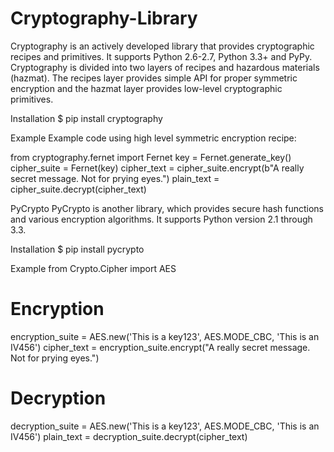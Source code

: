 # Cryptography-Library
Cryptography is an actively developed library that provides cryptographic recipes and primitives. It supports Python 2.6-2.7, Python 3.3+ and PyPy.  Cryptography is divided into two layers of recipes and hazardous materials (hazmat). The recipes layer provides simple API for proper symmetric encryption and the hazmat layer provides low-level cryptographic primitives.

Installation
$ pip install cryptography

Example
Example code using high level symmetric encryption recipe:

from cryptography.fernet import Fernet
key = Fernet.generate_key()
cipher_suite = Fernet(key)
cipher_text = cipher_suite.encrypt(b"A really secret message. Not for prying eyes.")
plain_text = cipher_suite.decrypt(cipher_text)

PyCrypto
PyCrypto is another library, which provides secure hash functions and various encryption algorithms. It supports Python version 2.1 through 3.3.

Installation
$ pip install pycrypto

Example
from Crypto.Cipher import AES

# Encryption
encryption_suite = AES.new('This is a key123', AES.MODE_CBC, 'This is an IV456')
cipher_text = encryption_suite.encrypt("A really secret message. Not for prying eyes.")

# Decryption
decryption_suite = AES.new('This is a key123', AES.MODE_CBC, 'This is an IV456')
plain_text = decryption_suite.decrypt(cipher_text)
